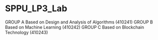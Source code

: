 # SPPU_LP3_Lab
GROUP A Based on Design and Analysis of Algorithms (410241)
GROUP B Based on Machine Learning (410242)
GROUP C Based on Blockchain Technology (410243)
